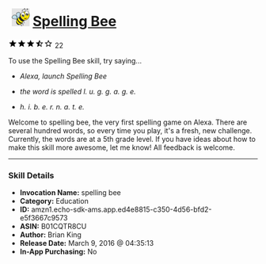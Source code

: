 # &nbsp;<img src="skill_icon" alt="Spelling Bee icon" width="36"> [Spelling Bee](http://alexa.amazon.com/#skills/amzn1.echo-sdk-ams.app.ed4e8815-c350-4d56-bfd2-e5f3667c9573)
![3.8 stars](../../images/ic_star_black_18dp_1x.png)![3.8 stars](../../images/ic_star_black_18dp_1x.png)![3.8 stars](../../images/ic_star_black_18dp_1x.png)![3.8 stars](../../images/ic_star_half_black_18dp_1x.png)![3.8 stars](../../images/ic_star_border_black_18dp_1x.png) 22

To use the Spelling Bee skill, try saying...

* *Alexa, launch Spelling Bee*

* *the word is spelled l. u. g. g. a. g. e.*

* *h. i. b. e. r. n. a. t. e.*

Welcome to spelling bee, the very first spelling game on Alexa. There are several hundred words, so every time you play, it's a fresh, new challenge. Currently, the words are at a 5th grade level. If you have ideas about how to make this skill more awesome, let me know! All feedback is welcome.

***

### Skill Details

* **Invocation Name:** spelling bee
* **Category:** Education
* **ID:** amzn1.echo-sdk-ams.app.ed4e8815-c350-4d56-bfd2-e5f3667c9573
* **ASIN:** B01CQTR8CU
* **Author:** Brian King
* **Release Date:** March 9, 2016 @ 04:35:13
* **In-App Purchasing:** No
